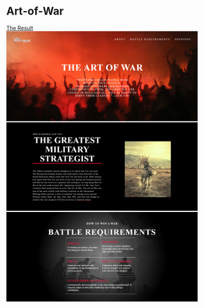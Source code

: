 # Art-of-War
[The Result](https://ezgitandogan.github.io/Art-of-War/)
![First PNG](1.PNG)
![Second PNG](2.PNG)
![Third PNG](3.PNG)
